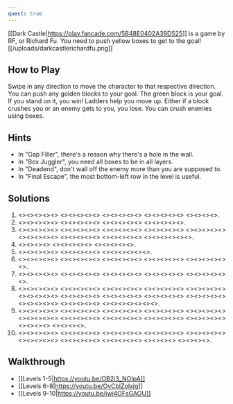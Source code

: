 ```yaml
---
quest: true
---
```

[[Dark Castle|https://play.fancade.com/5B48E0402A39D525]] is a game by RF, or Richard Fu. You need to push yellow boxes to get to the goal!
[[/uploads/darkcastlerichardfu.png]]

## How to Play

Swipe in any direction to move the character to that respective direction. You can push any golden blocks to your goal. The green block is your goal. If you stand on it, you win! Ladders help you move up. Either if a block crushes you or an enemy gets to you, you lose. You can crush enemies using boxes.

## Hints

* In "Gap Filler", there's a reason why there's a hole in the wall.
* In "Box Juggler", you need all boxes to be in all layers.
* In "Deadend", don't wall off the enemy more than you are supposed to.
* In "Final Escape", the most bottom-left row in the level is useful.

## Solutions

1. <<SW>><<NW>><<NW>><<NE>><<SW>> <<NW>><<NW>><<NE>><<NE>><<SE>> <<SE>><<SW>><<SE>><<NE>><<NE>> <<NE>><<NE>><<NW>><<SW>><<SE>> <<SE>><<SE>><<NE>><<SE>>.
2. <<SW>><<SE>><<NE>><<NW>><<NE>> <<SE>><<SE>><<SE>><<SE>><<SW>> <<SW>><<SW>><<NW>><<SE>><<SW>> <<SE>><<NE>><<NE>><<NE>><<SE>>.
3. <<SE>><<NE>><<NW>><<NE>><<NE>> <<SE>><<SE>><<SE>><<SW>><<NW>> <<NW>><<NW>><<SE>><<SE>><<SE>> <<SE>><<SE>><<SE>><<NE>><<SE>> <<SW>><<SW>><<SW>><<SW>><<NW>> <<NW>><<NW>><<NE>><<SE>><<SW>> <<SE>><<NE>><<NE>><<SE>><<NE>> <<NW>><<NW>><<NW>><<NW>><<NW>> <<NW>><<NW>><<NE>><<NW>><<SW>><<SW>>.
4. <<SW>><<NW>><<NW>><<NE>> <<SE>><<SE>><<SE>><<SW>><<SE>> <<SW>><<SW>><<NW>><<NW>><<NW>>.
5. <<NE>><<SW>><<NW>><<NW>><<SE>> <<NE>><<SE>><<SE>><<NE>><<SE>> <<NE>><<NE>><<NW>><<NW>><<NW>><<NE>>.
6. <<SE>><<SE>><<SE>><<NE>><<NE>> <<NW>><<NW>><<NW>><<SW>><<SW>> <<SE>><<SE>><<NE>><<NW>><<NE>> <<NW>><<SW>><<SW>><<SW>><<NE>> <<SE>><<SE>><<SE>><<SE>><<SW>><<SW>>.
7. <<NE>><<NW>><<NE>><<NE>><<NE>> <<SE>><<SE>><<SW>><<SE>><<NW>> <<NW>><<SW>><<SW>><<NW>><<NE>> <<SE>><<SE>><<SE>><<SW>><<SW>> <<SE>><<SE>><<NE>><<NE>><<NE>><<NE>>.
8. <<SE>><<SW>><<NE>><<NE>><<SE>> <<SW>><<SW>><<NE>><<NW>><<SW>> <<SW>><<SE>><<NW>><<SE>><<NE>> <<SW>><<SW>><<SE>><<SW>><<NW>> <<NW>><<NW>><<SE>><<SE>><<NE>> <<NE>><<NE>><<NE>><<NW>><<NW>> <<SW>><<SW>><<SE>><<NW>><<SE>> <<SE>><<NE>><<NE>><<NW>><<NW>> <<NW>><<SW>><<SW>><<SE>><<SE>> <<SE>><<SW>><<NW>><<NW>><<NW>> <<SW>><<NE>><<SW>><<SE>><<SE>> <<SE>><<NE>><<NW>><<NW>><<NE>> <<NW>><<NE>><<NW>><<SW>><<SW>><<SW>><<NW>>.
9. <<NE>><<NE>><<SW>><<SW>><<SW>> <<NW>><<NE>><<SE>><<NE>><<NW>> <<NW>><<NW>><<SW>><<NW>><<NW>> <<NE>><<NE>><<NE>><<NW>><<NE>> <<SW>><<SW>><<SW>><<SW>><<SE>> <<SE>><<SE>><<SE>><<SE>><<NW>> <<NW>><<NW>><<NW>><<SW>><<NW>> <<SW>><<SE>><<NE>><<NE>><<NE>> <<NE>><<SE>><<SW>><<SE>><<SW>> <<NW>><<NE>><<NW>><<SW>><<SW>> <<NW>><<SW>><<SE>><<SE>> <<SE>><<SE>><<SE>><<SE>>.
10. <<SE>><<SW>><<SW>><<NW>><<SE>> <<NE>><<NE>><<NW>><<NW>><<SW>> <<SW>><<SW>><<NE>><<SE>><<SW>> <<SW>><<SE>><<SW>><<NE>><<NE>> <<NE>><<NE>><<NW>><<NE>><<NW>> <<SW>><<NW>><<SE>><<NE>><<SE>> <<NE>><<NE>><<SE>><<SW>><<SW>> <<SW>><<SW>><<SW>><<NW>><<NW>> <<NW>><<SW>><<NW>><<NW>> <<NE>><<NE>><<NE>><<NW>>.

## Walkthrough 

* [[Levels 1-5|https://youtu.be/OB2i3_NOIpA]]
* [[Levels 6-8|https://youtu.be/OvCblZoIxjg]]
* [[Levels 9-10|https://youtu.be/jwi4OFsGAOU]]